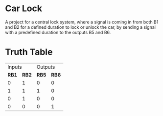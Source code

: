 # Car Lock

A project for a central lock system, where a signal is coming in from both B1 and B2 for a defined duration to lock or unlock the car, by sending a signal with a predefined duration to the outputs B5 and B6.

# Truth Table

<table>
<tr>
    <td colspan="2">Inputs</td>
    <td colspan="2">Outputs</td>
  </tr>
  <tr class="titles">
    <td><strong>RB1</strong></td>
    <td><strong>RB2</strong></td>
    <td><strong>RB5</strong></td>
    <td><strong>RB6</strong></td>
  </tr>
  <tr>
    <td>0</td>
    <td>1</td>
    <td>0</td>
    <td>0</td>
  </tr>
  <tr>
    <td>1</td>
    <td>1</td>
    <td>1</td>
    <td>0</td>
  </tr>
  <tr>
    <td>0</td>
    <td>1</td>
    <td>0</td>
    <td>0</td>
  </tr>
  <tr>
    <td>0</td>
    <td>0</td>
    <td>0</td>
    <td>1</td>
  </tr>
  
</table>

